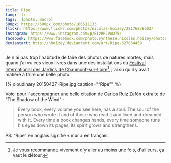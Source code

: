 ```yaml
---
title: Ripe
lang:  fr
tags:  [photo, macro]
500px: https://500px.com/photo/166511133
flickr: https://www.flickr.com/photos/nicolas-hoizey/28176838603/
instagram: https://www.instagram.com/p/BIzRRJVAD75/
facebook: https://www.facebook.com/photo.synthese.nicolas.hoizey/photos/a.310523142454600.1073741828.310495275790720/567948936712018/?type=1&theater
deviantart: http://nhoizey.deviantart.com/art/Ripe-627064459
---
```


Je n'ai pas trop l'habitude de faire des photos de natures mortes, mais quand j'ai vu ces vieux livres dans une des installations du [Festival International des Jardins de Chaumont-sur-Loire](http://www.domaine-chaumont.fr/festival_festivals)[^chaumont], j'ai su qu'il y avait matière à faire une belle photo.

[^chaumont]: Je vous recommande vivement d'y aller au moins une fois, d'ailleurs, ça vaut le détour.

{% cloudinary 20150427-Ripe.jpg caption="“Ripe”" %}

Voici pour l'accompagner une belle citation de Carlos Ruiz Zafón extraite de “The Shadow of the Wind” :

> Every book, every volume you see here, has a soul. The soul of the person who wrote it and of those who read it and lived and dreamed with it. Every time a book changes hands, every time someone runs his eyes down its pages, its spirit grows and strengthens.

PS: “Ripe” en anglais signifie « mûr » en français.

